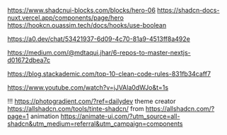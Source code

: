 
https://www.shadcnui-blocks.com/blocks/hero-06
https://shadcn-docs-nuxt.vercel.app/components/page/hero
https://hookcn.ouassim.tech/docs/hooks/use-boolean

https://a0.dev/chat/53421937-6d09-4c70-81a9-4513ff8a492e

https://medium.com/@mdtaqui.jhar/6-repos-to-master-nextjs-d01672dbea7c

https://blog.stackademic.com/top-10-clean-code-rules-831fb34caff7

https://www.youtube.com/watch?v=jJVAla0dWJo&t=1s


!!!
https://photogradient.com/?ref=dailydev
theme creator
https://allshadcn.com/tools/tinte-shadcn/
from https://allshadcn.com/?page=1
animation https://animate-ui.com/?utm_source=all-shadcn&utm_medium=referral&utm_campaign=components
